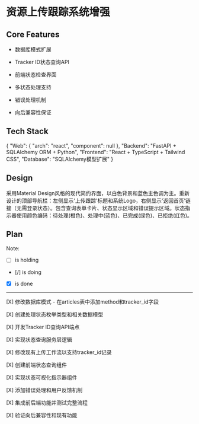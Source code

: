 # 资源上传跟踪系统增强

## Core Features

- 数据库模式扩展

- Tracker ID状态查询API

- 前端状态检查界面

- 多状态处理支持

- 错误处理机制

- 向后兼容性保证

## Tech Stack

{
  "Web": {
    "arch": "react",
    "component": null
  },
  "Backend": "FastAPI + SQLAlchemy ORM + Python",
  "Frontend": "React + TypeScript + Tailwind CSS",
  "Database": "SQLAlchemy模型扩展"
}

## Design

采用Material Design风格的现代简约界面，以白色背景和蓝色主色调为主。重新设计的顶部导航栏：左侧显示'上传跟踪'标题和系统Logo，右侧显示'返回首页'链接（无需登录状态）。包含查询表单卡片、状态显示区域和错误提示区域。状态指示器使用颜色编码：待处理(橙色)、处理中(蓝色)、已完成(绿色)、已拒绝(红色)。

## Plan

Note: 

- [ ] is holding
- [/] is doing
- [X] is done

---

[X] 修改数据库模式 - 在articles表中添加method和tracker_id字段

[X] 创建处理状态枚举类型和相关数据模型

[X] 开发Tracker ID查询API端点

[X] 实现状态查询服务层逻辑

[X] 修改现有上传工作流以支持tracker_id记录

[X] 创建前端状态查询组件

[X] 实现状态可视化指示器组件

[X] 添加错误处理和用户反馈机制

[X] 集成前后端功能并测试完整流程

[X] 验证向后兼容性和现有功能
